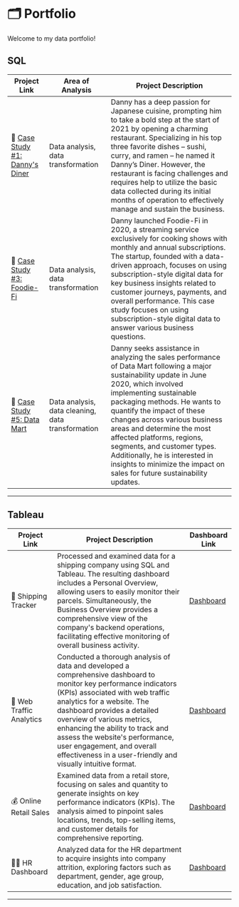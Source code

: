 # 🗂 Portfolio

Welcome to my data portfolio!

## SQL

| Project Link | Area of Analysis | Project Description | 
|---|---|---|
| 🍜  [Case Study #1: Danny's Diner](https://github.com/isaccoarnaldi/Danny-s-Diner/tree/main) | Data analysis, data transformation | Danny has a deep passion for Japanese cuisine, prompting him to take a bold step at the start of 2021 by opening a charming restaurant. Specializing in his top three favorite dishes – sushi, curry, and ramen – he named it Danny’s Diner. However, the restaurant is facing challenges and requires help to utilize the basic data collected during its initial months of operation to effectively manage and sustain the business. |
| 🥑 [Case Study #3: Foodie-Fi](https://github.com/isaccoarnaldi/Foodie-Fi/tree/main) | Data analysis, data transformation | Danny launched Foodie-Fi in 2020, a streaming service exclusively for cooking shows with monthly and annual subscriptions. The startup, founded with a data-driven approach, focuses on using subscription-style digital data for key business insights related to customer journeys, payments, and overall performance. This case study focuses on using subscription-style digital data to answer various business questions. | 
| 🛒 [Case Study #5: Data Mart](https://github.com/isaccoarnaldi/data-mart/tree/main) | Data analysis, data cleaning, data transformation | Danny seeks assistance in analyzing the sales performance of Data Mart following a major sustainability update in June 2020, which involved implementing sustainable packaging methods. He wants to quantify the impact of these changes across various business areas and determine the most affected platforms, regions, segments, and customer types. Additionally, he is interested in insights to minimize the impact on sales for future sustainability updates. |  

***

## Tableau

| Project Link | Project Description | Dashboard Link |
|---|---|---|
| 🚚 Shipping Tracker | Processed and examined data for a shipping company using SQL and Tableau. The resulting dashboard includes a Personal Overview, allowing users to easily monitor their parcels. Simultaneously, the Business Overview provides a comprehensive view of the company's backend operations, facilitating effective monitoring of overall business activity. | [Dashboard](https://public.tableau.com/app/profile/isacco.arnaldi/viz/ShippingTracker_17046976990700/BusinessTracker) |
| 📱 Web Traffic Analytics | Conducted a thorough analysis of data and developed a comprehensive dashboard to monitor key performance indicators (KPIs) associated with web traffic analytics for a website. The dashboard provides a detailed overview of various metrics, enhancing the ability to track and assess the website's performance, user engagement, and overall effectiveness in a user-friendly and visually intuitive format. | [Dashboard](https://public.tableau.com/app/profile/isacco.arnaldi/viz/WebTrafficAnalytics_17047809354790/Dashboard) |
| 💰 Online Retail Sales | Examined data from a retail store, focusing on sales and quantity to generate insights on key performance indicators (KPIs). The analysis aimed to pinpoint sales locations, trends, top-selling items, and customer details for comprehensive reporting. | [Dashboard](https://public.tableau.com/app/profile/isacco.arnaldi/viz/OnlineRetailDashboard_17033016395420/Sales) |
| 👨‍💻 HR Dashboard | Analyzed data for the HR department to acquire insights into company attrition, exploring factors such as department, gender, age group, education, and job satisfaction. | [Dashboard](https://public.tableau.com/app/profile/isacco.arnaldi/viz/HRDashboard_17044137059090/HRAnalytics) |

***
